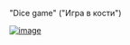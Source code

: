 "Dice game" ("Игра в кости")

<a href='https://postimg.cc/R6VQSrbk' target='_blank'><img src='https://i.postimg.cc/85LybNdz/image.jpg' border='0' alt='image'/></a>


